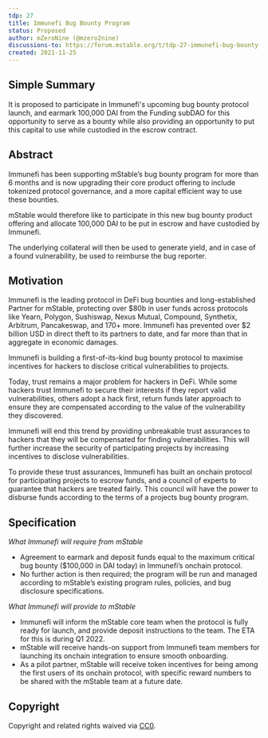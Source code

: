 ```yaml
---
tdp: 27
title: Immunefi Bug Bounty Program
status: Proposed
author: mZeroNine (@mzero2nine)
discussions-to: https://forum.mstable.org/t/tdp-27-immunefi-bug-bounty-program/721
created: 2021-11-25
---
```


## Simple Summary

It is proposed to participate in Immunefi's upcoming bug bounty protocol launch, and earmark 100,000 DAI from the Funding subDAO for this opportunity to serve as a bounty while also providing an opportunity to put this capital to use while custodied in the escrow contract.

## Abstract

Immunefi has been supporting mStable’s bug bounty program for more than 6 months and is now upgrading their core product offering to include tokenized protocol governance, and a more capital efficient way to use these bounties.

mStable would therefore like to participate in this new bug bounty product offering and allocate 100,000 DAI to be put in escrow and have custodied by Immunefi.

The underlying collateral will then be used to generate yield, and in case of a found vulnerability, be used to reimburse the bug reporter.

## Motivation

Immunefi is the leading protocol in DeFi bug bounties and long-established Partner for mStable, protecting over $80b in user funds across protocols like Yearn, Polygon, Sushiswap, Nexus Mutual, Compound, Synthetix, Arbitrum, Pancakeswap, and 170+ more. Immunefi has prevented over $2 billion USD in direct theft to its partners to date, and far more than that in aggregate in economic damages.

Immunefi is building a first-of-its-kind bug bounty protocol to maximise incentives for hackers to disclose critical vulnerabilities to projects.

Today, trust remains a major problem for hackers in DeFi. While some hackers trust Immunefi to secure their interests if they report valid vulnerabilities, others adopt a hack first, return funds later approach to ensure they are compensated according to the value of the vulnerability they discovered.

Immunefi will end this trend by providing unbreakable trust assurances to hackers that they will be compensated for finding vulnerabilities. This will further increase the security of participating projects by increasing incentives to disclose vulnerabilities.

To provide these trust assurances, Immunefi has built an onchain protocol for participating projects to escrow funds, and a council of experts to guarantee that hackers are treated fairly. This council will have the power to disburse funds according to the terms of a projects bug bounty program.

## Specification

_What Immunefi will require from mStable_

- Agreement to earmark and deposit funds equal to the maximum critical bug bounty ($100,000 in DAI today) in Immunefi’s onchain protocol.
- No further action is then required; the program will be run and managed according to mStable’s existing program rules, policies, and bug disclosure specifications.

_What Immunefi will provide to mStable_

- Immunefi will inform the mStable core team when the protocol is fully ready for launch, and provide deposit instructions to the team. The ETA for this is during Q1 2022.
- mStable will receive hands-on support from Immunefi team members for launching its onchain integration to ensure smooth onboarding.
- As a pilot partner, mStable will receive token incentives for being among the first users of its onchain protocol, with specific reward numbers to be shared with the mStable team at a future date.

## Copyright

Copyright and related rights waived via [CC0](https://creativecommons.org/publicdomain/zero/1.0/).
